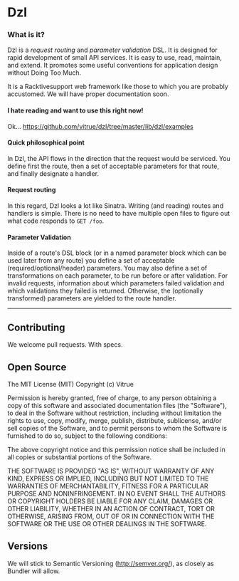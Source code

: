 # Dzl

### What is it?

Dzl is a *request routing* and *parameter validation* DSL.  It is designed for rapid development of small API services.  It is easy to use, read, maintain, and extend.  It promotes some useful conventions for application design without Doing Too Much.

It is a Racktivesupport web framework like those to which you are probably accustomed.  We will have proper documentation soon.

#### I hate reading and want to use this right now!

Ok... https://github.com/vitrue/dzl/tree/master/lib/dzl/examples

#### Quick philosophical point

In Dzl, the API flows in the direction that the request would be serviced.  You define first the route, then a set of acceptable parameters for that route, and finally designate a handler.  

#### Request routing

In this regard, Dzl looks a lot like Sinatra.  Writing (and reading) routes and handlers is simple.  There is no need to have multiple open files to figure out what code responds to `GET /foo`.

#### Parameter Validation

Inside of a route's DSL block (or in a named parameter block which can be used later from any route) you define a set of acceptable (required/optional/header) parameters.  You may also define a set of transformations on each parameter, to be run before or after validation.  For invalid requests, information about which parameters failed validation and which validations they failed is returned.  Otherwise, the (optionally transformed) parameters are yielded to the route handler.

-----------

## Contributing

We welcome pull requests.  With specs.

## Open Source

The MIT License (MIT)
Copyright (c) Vitrue

Permission is hereby granted, free of charge, to any person obtaining a copy of this software and associated documentation files (the "Software"), to deal in the Software without restriction, including without limitation the rights to use, copy, modify, merge, publish, distribute, sublicense, and/or sell copies of the Software, and to permit persons to whom the Software is furnished to do so, subject to the following conditions:

The above copyright notice and this permission notice shall be included in all copies or substantial portions of the Software.

THE SOFTWARE IS PROVIDED "AS IS", WITHOUT WARRANTY OF ANY KIND, EXPRESS OR IMPLIED, INCLUDING BUT NOT LIMITED TO THE WARRANTIES OF MERCHANTABILITY, FITNESS FOR A PARTICULAR PURPOSE AND NONINFRINGEMENT. IN NO EVENT SHALL THE AUTHORS OR COPYRIGHT HOLDERS BE LIABLE FOR ANY CLAIM, DAMAGES OR OTHER LIABILITY, WHETHER IN AN ACTION OF CONTRACT, TORT OR OTHERWISE, ARISING FROM, OUT OF OR IN CONNECTION WITH THE SOFTWARE OR THE USE OR OTHER DEALINGS IN THE SOFTWARE.

## Versions

We will stick to Semantic Versioning (http://semver.org/), as closely as Bundler will allow.